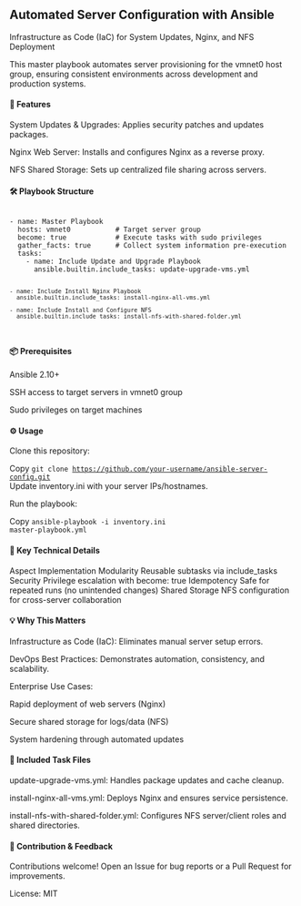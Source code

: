 ## Automated Server Configuration with Ansible
Infrastructure as Code (IaC) for System Updates, Nginx, and NFS Deployment

This master playbook automates server provisioning for the vmnet0 host group, ensuring consistent environments across development and production systems.

#### 🚀 Features
System Updates & Upgrades: Applies security patches and updates packages.

Nginx Web Server: Installs and configures Nginx as a reverse proxy.

NFS Shared Storage: Sets up centralized file sharing across servers.

#### 🛠 Playbook Structure
<code>
- name: Master Playbook
  hosts: vmnet0           # Target server group
  become: true            # Execute tasks with sudo privileges
  gather_facts: true      # Collect system information pre-execution
  tasks:
    - name: Include Update and Upgrade Playbook
      ansible.builtin.include_tasks: update-upgrade-vms.yml

    - name: Include Install Nginx Playbook
      ansible.builtin.include_tasks: install-nginx-all-vms.yml

    - name: Include Install and Configure NFS
      ansible.builtin.include_tasks: install-nfs-with-shared-folder.yml
</code>
      
#### 📦 Prerequisites
Ansible 2.10+

SSH access to target servers in vmnet0 group

Sudo privileges on target machines

#### ⚙️ Usage
Clone this repository:


Copy
<code>git clone https://github.com/your-username/ansible-server-config.git</code> <br>
Update inventory.ini with your server IPs/hostnames.

Run the playbook:


Copy
<code>ansible-playbook -i inventory.ini master-playbook.yml</code>  

#### 🌟 Key Technical Details
Aspect	Implementation
Modularity	Reusable subtasks via include_tasks
Security	Privilege escalation with become: true
Idempotency	Safe for repeated runs (no unintended changes)
Shared Storage	NFS configuration for cross-server collaboration

#### 💡 Why This Matters
Infrastructure as Code (IaC): Eliminates manual server setup errors.

DevOps Best Practices: Demonstrates automation, consistency, and scalability.

Enterprise Use Cases:

Rapid deployment of web servers (Nginx)

Secure shared storage for logs/data (NFS)

System hardening through automated updates

#### 📂 Included Task Files
update-upgrade-vms.yml: Handles package updates and cache cleanup.

install-nginx-all-vms.yml: Deploys Nginx and ensures service persistence.

install-nfs-with-shared-folder.yml: Configures NFS server/client roles and shared directories.

#### 📝 Contribution & Feedback
Contributions welcome! Open an Issue for bug reports or a Pull Request for improvements.

License: MIT
